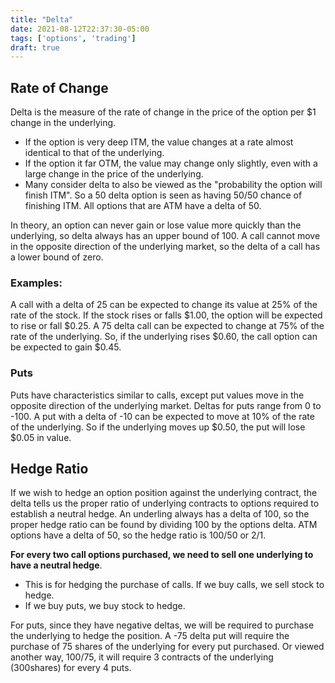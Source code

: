 ```yaml
---
title: "Delta"
date: 2021-08-12T22:37:30-05:00
tags: ['options', 'trading']
draft: true
---
```


## Rate of Change

Delta is the measure of the rate of change in the price of the option per $1 change in the underlying.

- If the option is very deep ITM, the value changes at a rate almost 
identical to that of the underlying.
- If the option it far OTM, the value may change only slightly, even with a 
large change in the price of the underlying.
- Many consider delta to also be viewed as the "probability the option will
finish ITM". So a 50 delta option is seen as having 50/50 chance of finishing 
ITM. All options that are ATM have a delta of 50.

In theory, an option can never gain or lose value more quickly than the 
underlying, so delta always has an upper bound of 100. A call cannot move in 
the opposite direction of the underlying market, so the delta of a call has a lower bound of zero.

### Examples:

A call with a delta of 25 can be expected to change its value at 25% of the 
rate of the stock. If the stock rises or falls $1.00, the option will be expected
to rise or fall $0.25. A 75 delta call can be expected to change at 75% of the 
rate of the underlying. So, if the underlying rises $0.60, the call option can be expected to gain $0.45.

### Puts

Puts have characteristics similar to calls, except put values move in the 
opposite direction of the underlying market. Deltas for puts range from 0 to -100.
A put with a delta of -10 can be expected to move at 10% of the rate of the underlying.
So if the underlying moves up $0.50, the put will lose $0.05 in value.

## Hedge Ratio

If we wish to hedge an option position against the underlying contract, the 
delta tells us the proper ratio of underlying contracts to options required to 
establish a neutral hedge. An underling always has a delta of 100, so the proper
hedge ratio can be found by dividing 100 by the options delta. ATM options have
a delta of 50, so the hedge ratio is 100/50 or 2/1.

**For every two call options purchased, we need to sell one underlying to have a neutral hedge**.

- This is for hedging the purchase of calls. If we buy calls, we sell stock to hedge.
- If we buy puts, we buy stock to hedge.

For puts, since they have negative deltas, we will be required to purchase the 
underlying to hedge the position. A -75 delta put will require the purchase of
75 shares of the underlying for every put purchased. Or viewed another way, 100/75,
it will require 3 contracts of the underlying (300shares) for every 4 puts.

